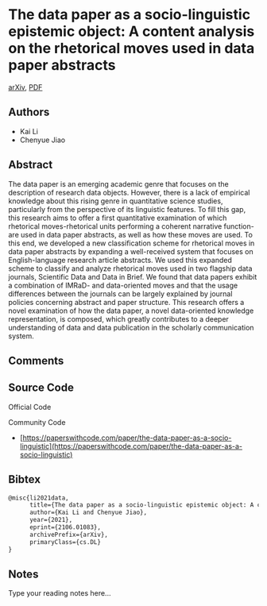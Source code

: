 
# The data paper as a socio-linguistic epistemic object: A content analysis on the rhetorical moves used in data paper abstracts

[arXiv](https://arxiv.org/abs/2106.01083), [PDF](https://arxiv.org/pdf/2106.01083.pdf)

## Authors

- Kai Li
- Chenyue Jiao

## Abstract

The data paper is an emerging academic genre that focuses on the description of research data objects. However, there is a lack of empirical knowledge about this rising genre in quantitative science studies, particularly from the perspective of its linguistic features. To fill this gap, this research aims to offer a first quantitative examination of which rhetorical moves-rhetorical units performing a coherent narrative function-are used in data paper abstracts, as well as how these moves are used. To this end, we developed a new classification scheme for rhetorical moves in data paper abstracts by expanding a well-received system that focuses on English-language research article abstracts. We used this expanded scheme to classify and analyze rhetorical moves used in two flagship data journals, Scientific Data and Data in Brief. We found that data papers exhibit a combination of IMRaD- and data-oriented moves and that the usage differences between the journals can be largely explained by journal policies concerning abstract and paper structure. This research offers a novel examination of how the data paper, a novel data-oriented knowledge representation, is composed, which greatly contributes to a deeper understanding of data and data publication in the scholarly communication system.

## Comments



## Source Code

Official Code



Community Code

- [https://paperswithcode.com/paper/the-data-paper-as-a-socio-linguistic](https://paperswithcode.com/paper/the-data-paper-as-a-socio-linguistic)

## Bibtex

```tex
@misc{li2021data,
      title={The data paper as a socio-linguistic epistemic object: A content analysis on the rhetorical moves used in data paper abstracts}, 
      author={Kai Li and Chenyue Jiao},
      year={2021},
      eprint={2106.01083},
      archivePrefix={arXiv},
      primaryClass={cs.DL}
}
```

## Notes

Type your reading notes here...

